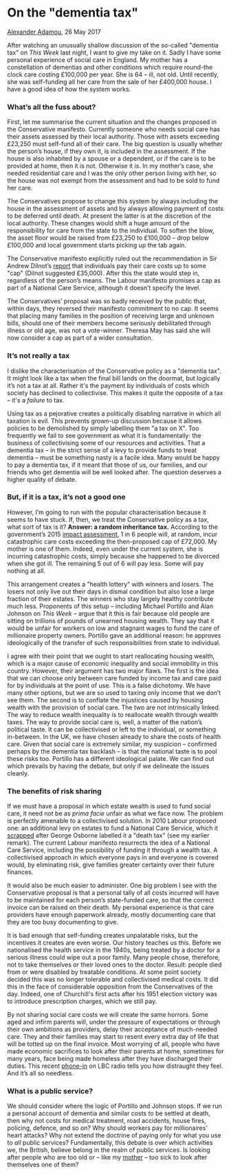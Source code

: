 # On the "dementia tax"

[Alexander Adamou](http://lml.org.uk/people/alex-adamou-2/), 26 May 2017

After watching an unusually shallow discussion of the so-called "dementia tax" on _This Week_ last night, I want to give my take on it. Sadly I have some personal experience of social care in England. My mother has a constellation of dementias and other conditions which require round-the clock care costing £100,000 per year. She is 64 – ill, not old. Until recently, she was self-funding all her care from the sale of her £400,000 house. I have a good idea of how the system works.

### What’s all the fuss about?

First, let me summarise the current situation and the changes proposed in the Conservative manifesto. Currently someone who needs social care has their assets assessed by their local authority. Those with assets exceeding £23,250 must self-fund all of their care. The big question is usually whether the person’s house, if they own it, is included in the assessment. If the house is also inhabited by a spouse or a dependent, or if the care is to be provided at home, then it is not. Otherwise it is. In my mother’s case, she needed residential care and I was the only other person living with her, so the house was not exempt from the assessment and had to be sold to fund her care.

The Conservatives propose to change this system by always including the house in the assessment of assets and by always allowing payment of costs to be deferred until death. At present the latter is at the discretion of the local authority. These changes would shift a huge amount of the responsibility for care from the state to the individual. To soften the blow, the asset floor would be raised from £23,250 to £100,000 – drop below £100,000 and local government starts picking up the tab again.

The Conservative manifesto explicitly ruled out the recommendation in Sir Andrew Dilnot’s [report](http://www.thirdsectorsolutions.net/assets/files/Fairer-Care-Funding-Report%20Dilnot%20July%202011.pdf) that individuals pay their care costs up to some "cap" (Dilnot suggested £35,000). After this the state would step in, regardless of the person’s means. The Labour manifesto promises a cap as part of a National Care Service, although it doesn’t specify the level.

The Conservatives’ proposal was so badly received by the public that, within days, they reversed their manifesto commitment to no cap. It seems that placing many families in the position of receiving large and unknown bills, should one of their members become seriously debilitated through illness or old age, was not a vote-winner. Theresa May has said she will now consider a cap as part of a wider consultation.

### It’s not really a tax

I dislike the characterisation of the Conservative policy as a "dementia tax". It might look like a tax when the final bill lands on the doormat, but logically it’s not a tax at all. Rather it's the payment by individuals of costs which society has declined to collectivise. This makes it quite the opposite of a tax – it's a _failure_ to tax.

Using tax as a pejorative creates a politically disabling narrative in which all taxation is evil. This prevents grown-up discussion because it allows policies to be demolished by simply labelling them "a tax on X". Too frequently we fail to see government as what it is fundamentally: the business of collectivising some of our resources and activities. That a dementia tax – in the strict sense of a levy to provide funds to treat dementia – must be something nasty is a facile idea. Many would be happy to pay a dementia tax, if it meant that those of us, our families, and our friends who get dementia will be well looked after. The question deserves a higher quality of debate.

### But, if it is a tax, it’s not a good one

However, I’m going to run with the popular characterisation because it seems to have stuck. If, then, we treat the Conservative policy as a tax, what sort of tax is it? **Answer: a random inheritance tax.** According to the government’s 2015 [impact assessment](https://www.gov.uk/government/uploads/system/uploads/attachment_data/file/401348/Social_Care_Funding_Reform_IA_FINAL_v2.pdf), 1 in 6 people will, at random, incur catastrophic care costs exceeding the then-proposed cap of £72,000. My mother is one of them. Indeed, even under the current system, she is incurring catastrophic costs, simply because she happened to be divorced when she got ill. The remaining 5 out of 6 will pay less. Some will pay nothing at all.

This arrangement creates a "health lottery" with winners and losers. The losers not only live out their days in dismal condition but also lose a large fraction of their estates. The winners who stay largely healthy contribute much less. Proponents of this setup – including Michael Portillo and Alan Johnson on _This Week_ – argue that it this is fair because old people are sitting on trillions of pounds of unearned housing wealth. They say that it would be unfair for workers on low and stagnant wages to fund the care of millionaire property owners. Portillo gave an additional reason: he approves ideologically of the transfer of such responsibilities from state to individual.

I agree with their point that we ought to start reallocating housing wealth, which is a major cause of economic inequality and social immobility in this country. However, their argument has two major flaws. The first is the idea that we can choose only between care funded by income tax and care paid for by individuals at the point of use. This is a false dichotomy. We have many other options, but we are so used to taxing only income that we don’t see them. The second is to conflate the injustices caused by housing wealth with the provision of social care. The two are not intrinsically linked. The way to reduce wealth inequality is to reallocate wealth through wealth taxes. The way to provide social care is, well, a matter of the nation’s political taste. It can be collectivised or left to the individual, or something in-between. In the UK, we have chosen already to share the costs of health care. Given that social care is extremely similar, my suspicion – confirmed perhaps by the dementia tax backlash – is that the national taste is to pool these risks too. Portillo has a different ideological palate. We can find out which prevails by having the debate, but only if we delineate the issues cleanly.

### The benefits of risk sharing  

If we must have a proposal in which estate wealth is used to fund social care, it need not be as _prima facie_ unfair as what we face now. The problem is perfectly amenable to a collectivised solution. In 2010 Labour proposed one: an additional levy on estates to fund a National Care Service, which it [scrapped](http://www.telegraph.co.uk/news/election-2010/7536584/Government-scraps-death-tax-to-pay-for-elderly-care.html) after George Osborne labelled it a "death tax" (see my earlier remark). The current Labour manifesto resurrects the idea of a National Care Service, including the possibility of funding it through a wealth tax. A collectivised approach in which everyone pays in and everyone is covered would, by eliminating risk, give families greater certainty over their future finances.

It would also be much easier to administer. One big problem I see with the Conservative proposal is that a personal tally of all costs incurred will have to be maintained for each person’s state-funded care, so that the correct invoice can be raised on their death. My personal experience is that care providers have enough paperwork already, mostly documenting care that they are too busy documenting to give.

It is bad enough that self-funding creates unpalatable risks, but the incentives it creates are even worse. Our history teaches us this. Before we nationalised the health service in the 1940s, being treated by a doctor for a serious illness could wipe out a poor family. Many people chose, therefore, not to take themselves or their loved ones to the doctor. Result: people died from or were disabled by treatable conditions. At some point society decided this was no longer tolerable and collectivised medical costs. It did this in the face of considerable opposition from the Conservatives of the day. Indeed, one of Churchill's first acts after his 1951 election victory was to introduce prescription charges, which we still pay.

By not sharing social care costs we will create the same horrors. Some aged and infirm parents will, under the pressure of expectations or through their own ambitions as providers, delay their acceptance of much-needed care. They and their families may start to resent every extra day of life that will be totted up on the final invoice. Most worrying of all, people who have made economic sacrifices to look after their parents at home, sometimes for many years, face being made homeless after they have discharged their duties. This recent [phone-in](https://www.youtube.com/watch?v=DUkuQ0VNvYw) on LBC radio tells you how distraught they feel. And it’s all so needless. 

### What is a public service?

We should consider where the logic of Portillo and Johnson stops. If we run a personal account of dementia and similar costs to be settled at death, then why not costs for medical treatment, road accidents, house fires, policing, defence, and so on? Why should workers pay for millionaires’ heart attacks? Why not extend the doctrine of paying only for what you use to _all_ public services? Fundamentally, this debate is over which activities we, the British, believe belong in the realm of public services. Is looking after people who are too old or – like my [mother](http://www.bbc.co.uk/news/av/health-39969874/dementia-why-son-fears-for-mum-s-future-care) – too sick to look after themselves one of them?
